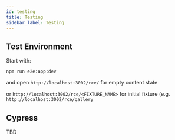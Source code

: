 ```yaml
---
id: testing
title: Testing
sidebar_label: Testing
---
```


## Test Environment

Start with:

`npm run e2e:app:dev`

and open `http://localhost:3002/rce/` for empty content state

or `http://localhost:3002/rce/<FIXTURE_NAME>` for initial fixture (e.g. `http://localhost:3002/rce/gallery`

## Cypress

TBD
